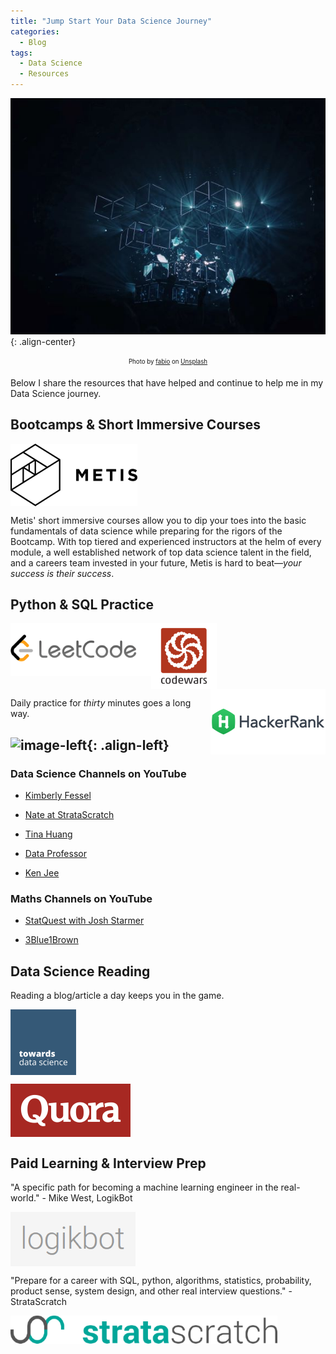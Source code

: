 ```yaml
---
title: "Jump Start Your Data Science Journey"
categories:
  - Blog
tags:
  - Data Science
  - Resources
---
```

![image-center](/assets/images/jump_start/neuralnetworks.jpg){: .align-center}
<center><sub><sup>Photo by <a href="https://unsplash.com/@fabioha?utm_source=unsplash&utm_medium=referral&utm_content=creditCopyText">fabio</a> on <a href="https://unsplash.com/s/photos/neural-network?utm_source=unsplash&utm_medium=referral&utm_content=creditCopyText">Unsplash</a></sup></sub></center>

Below I share the resources that have helped and continue to help me in my Data Science journey.

## Bootcamps & Short Immersive Courses  

[<img src="/assets/images/metis.png" align="center">](https://www.thisismetis.com/)  

Metis' short immersive courses allow you to dip your toes into the basic fundamentals of data science while preparing for the rigors of the Bootcamp. With top tiered and experienced instructors at the helm of every module, a well established network of top data science talent in the field, and a careers team invested in your future, Metis is hard to beat—*your success is their success*.  

## Python & SQL Practice

[<img src="/assets/images/jump_start/leetcode.png" align="left">](https://leetcode.com/)[<img src="/assets/images/jump_start/codewars.png" align="center">](https://www.codewars.com/)[<img src="/assets/images/jump_start/hackerrank.png" align="right">](https://www.hackerrank.com/)  

Daily practice for *thirty* minutes goes a long way.    

![image-left](/assets/images/jump_start/youtube.jpg){: .align-left}  
--- 
### Data Science Channels on YouTube  

- [Kimberly Fessel](https://www.youtube.com/c/kimberlyfessel)

- [Nate at StrataScratch](https://www.youtube.com/channel/UCW8Ews7tdKKkBT6GdtQaXvQ) 

- [Tina Huang](https://www.youtube.com/c/TinaHuang1)

- [Data Professor](https://www.youtube.com/c/DataProfessor)

- [Ken Jee](https://www.youtube.com/c/KenJee1) 

### Maths Channels on YouTube  

- [StatQuest with Josh Starmer](https://www.youtube.com/c/joshstarmer)

- [3Blue1Brown](https://www.youtube.com/c/3blue1brown)  

## Data Science Reading  

Reading a blog/article a day keeps you in the game.  

[<img src="/assets/images/jump_start/tds.png" align="center">](https://towardsdatascience.com/)  

[<img src="/assets/images/jump_start/quora.png" align="center">](https://www.quora.com/)  

## Paid Learning & Interview Prep  

"A specific path for becoming a machine learning engineer in the real-world." - Mike West, LogikBot  

[<img src="/assets/images/jump_start/logikbot.png" align="center">](https://www.logikbot.com/)  

"Prepare for a career with SQL, python, algorithms, statistics, probability, product sense, system design, and other real interview questions." - StrataScratch  

[<img src="/assets/images/jump_start/stratascratch.png" align="center">](https://www.stratascratch.com/)  
